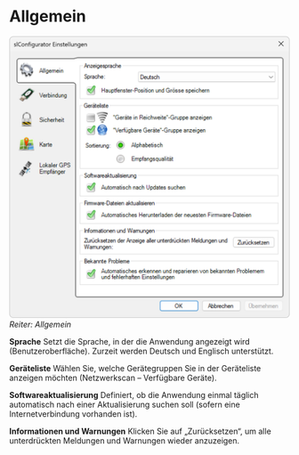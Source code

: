 # Allgemein
![Einstellungen öffnen](allgemein.png)  
*Reiter: Allgemein*

<strong>Sprache</strong>
Setzt die Sprache, in der die Anwendung angezeigt wird (Benutzeroberfläche). Zurzeit werden Deutsch und Englisch unterstützt.

<strong>Geräteliste</strong>
Wählen Sie, welche Gerätegruppen Sie in der Geräteliste anzeigen möchten (Netzwerkscan – Verfügbare Geräte).

<strong>Softwareaktualisierung</strong>
Definiert, ob die Anwendung einmal täglich automatisch nach einer Aktualisierung suchen soll (sofern eine Internetverbindung vorhanden ist).

<strong>Informationen und Warnungen</strong>
Klicken Sie auf „Zurücksetzen“, um alle unterdrückten Meldungen und Warnungen wieder anzuzeigen.
